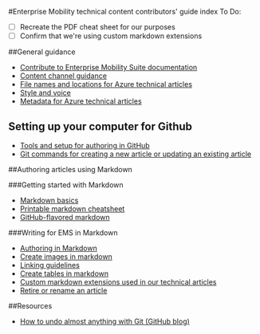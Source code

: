 <properties title="" pageTitle="Enterprise Mobility Suite technical content contributors' guide index" description="Lists the articles available in the EMS technical content contributors' guide for ems.microsoft.com." metaKeywords="" services="" solutions="" documentationCenter="" authors="v-jocgar" videoId="" scriptId="" manager="robmazz" />

<tags ms.service="contributor-guide" ms.devlang="" ms.topic="article" ms.tgt_pltfrm="" ms.workload="" ms.date="02/17/2016" ms.author="v-jocgar" />

#Enterprise Mobility technical content contributors' guide index
To Do: 
- [ ] Recreate the PDF cheat sheet for our purposes
- [ ] Confirm that we're using custom markdown extensions

##General guidance

- [Contribute to Enterprise Mobility Suite documentation](./../README.md)
- [Content channel guidance](./content-channel-guidance.md)
- [File names and locations for Azure technical articles](./file-names-and-locations.md)
- [Style and voice](./style-and-voice.md)
- [Metadata for Azure technical articles](./article-metadata.md)

## Setting up your computer for Github
- [Tools and setup for authoring in GitHub](./tools-and-setup.md)
- [Git commands for creating a new article or updating an existing article](./git-commands-for-master.md)

##Authoring articles using Markdown

###Getting started with Markdown
- [Markdown basics](https://help.github.com/articles/markdown-basics/)
- [Printable markdown cheatsheet](https://github.com/Azure/azure-content/blob/master/contributor-guide/media/documents/markdown-cheatsheet.pdf?raw=true)
- [GitHub-flavored markdown](https://help.github.com/articles/github-flavored-markdown/)

###Writing for EMS in Markdown
- [Authoring in Markdown](./authoring-in-markdown.md)
- [Create images in markdown](./create-images-markdown.md)
- [Linking guidelines](./create-links-markdown.md/)
- [Create tables in markdown](./create-tables-markdown.md)
- [Custom markdown extensions used in our technical articles](./custom-markdown-extensions.md)
- [Retire or rename an article](./retire-or-rename-an-article.md)

##Resources
- [How to undo almost anything with Git (GitHub blog)](https://github.com/blog/2019-how-to-undo-almost-anything-with-git)





